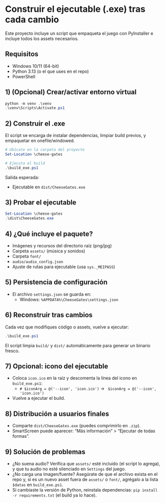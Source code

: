 # Construir el ejecutable (.exe) tras cada cambio

Este proyecto incluye un script que empaqueta el juego con PyInstaller e incluye todos los assets necesarios.

## Requisitos
- Windows 10/11 (64-bit)
- Python 3.13 (o el que uses en el repo)
- PowerShell

## 1) (Opcional) Crear/activar entorno virtual
```powershell
python -m venv .\venv
.\venv\Scripts\Activate.ps1
```

## 2) Construir el .exe
El script se encarga de instalar dependencias, limpiar build previos, y empaquetar en onefile/windowed.
```powershell
# Ubícate en la carpeta del proyecto
Set-Location \cheese-gates

# Ejecuta el build
.\build_exe.ps1
```
Salida esperada:
- Ejecutable en `dist/CheeseGates.exe`

## 3) Probar el ejecutable
```powershell
Set-Location \cheese-gates
.\dist\CheeseGates.exe
```

## 4) ¿Qué incluye el paquete?
- Imágenes y recursos del directorio raíz (png/jpg)
- Carpeta `assets/` (música y sonidos)
- Carpeta `font/`
- `audio/audio_config.json`
- Ajuste de rutas para ejecutable (usa `sys._MEIPASS`)

## 5) Persistencia de configuración
- El archivo `settings.json` se guarda en:
  - Windows: `%APPDATA%\CheeseGates\settings.json`

## 6) Reconstruir tras cambios
Cada vez que modifiques código o assets, vuelve a ejecutar:
```powershell
.\build_exe.ps1
```
El script limpia `build/` y `dist/` automáticamente para generar un binario fresco.

## 7) Opcional: icono del ejecutable
- Coloca `icon.ico` en la raíz y descomenta la línea del icono en `build_exe.ps1`:
  - `# $iconArg = @('--icon', 'icon.ico')` -> ` $iconArg = @('--icon', 'icon.ico')`
- Vuelve a ejecutar el build.

## 8) Distribución a usuarios finales
- Comparte `dist/CheeseGates.exe` (puedes comprimirlo en `.zip`).
- SmartScreen puede aparecer: “Más información” > “Ejecutar de todas formas”.

## 9) Solución de problemas
- ¿No suena audio? Verifica que `assets/` esté incluido (el script lo agrega), y que tu audio no esté silenciado en `Settings` del juego.
- ¿No carga una imagen/fuente? Asegúrate de que el archivo exista en el repo y, si es un nuevo asset fuera de `assets/` o `font/`, agrégalo a la lista `$datas` en `build_exe.ps1`.
- Si cambiaste la versión de Python, reinstala dependencias: `pip install -r requirements.txt` (el build ya lo hace).
